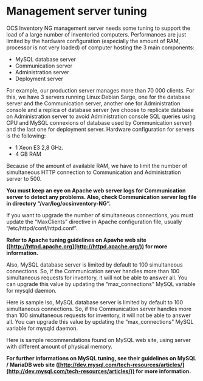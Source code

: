 # Management server tuning

OCS Inventory NG management server needs some tuning to support the load of a large number of inventoried
computers. Performances are just limited by the hardware configuration (especially the amount of RAM,
processor is not very loaded) of computer hosting the 3 main components:

* MySQL database server
* Communication server
* Administration server
* Deployment server

For example, our production server manages more than 70 000 clients. For this, we have 3 servers running
Linux Debian Sarge, one for the database server and the Communication server, another one for
Administration console and a replica of database server (we choose to replicate database on
Administration server to avoid Administration console SQL queries using CPU and MySQL connexions of
database used by Communication server) and the last one for deployment server. Hardware configuration
for servers is the following:

* 1 Xeon E3 2,8 GHz.
* 4 GB RAM

Because of the amount of available RAM, we have to limit the number of simultaneous HTTP connection
to Communication and Administration server to 500.

**You must keep an eye on Apache web server logs for Communication server to detect any problems.
Also, check Communication server log file in directory “/var/log/ocsinventory-NG”.**

If you want to upgrade the number of simultaneous connections, you must update the “MaxClients”
directive in Apache configuration file, usually “/etc/httpd/conf/httpd.conf”.

**Refer to Apache tuning guidelines on Apavhe web site ([http://httpd.apache.org](http://httpd.apache.org/))
for more information.**

Also, MySQL database server is limited by default to 100 simultaneous connections. So, if the
Communication server handles more than 100 simultaneous requests for inventory, it will not be able
to answer all. You can upgrade this value by updating the “max_connections” MySQL variable for mysqld daemon.

Here is sample lso, MySQL database server is limited by default to 100 simultaneous connections. So, if the
Communication server handles more than 100 simultaneous requests for inventory, it will not be able
to answer all. You can upgrade this value by updating the “max_connections” MySQL variable for mysqld daemon.

Here is sample recommendations found on MySQL web site, using server with different amount of physical memory.

**For further informations on MySQL tuning, see their guidelines on MySQL / MariaDB web site
([http://dev.mysql.com/tech-resources/articles/](http://dev.mysql.com/tech-resources/articles/))
for more information.**